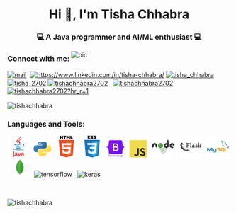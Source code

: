<h1 align="center">Hi 👋, I'm Tisha Chhabra</h1>
<h3 align="center">💻 A Java programmer and AI/ML enthusiast 💻 </h3>

<img align="right" alt="pic" width="360" src="https://gifdb.com/images/high/animated-man-computer-coding-nae6mec378lsg1i3.gif">

<h3 align="left">Connect with me:</h3>
<p align="left">
<a href="mailto:tishachhabra270@gmail.com" target="blank"><img align="center" src="https://cdn-icons-png.flaticon.com/128/732/732200.png" alt="mail" height="30" width="30" /></a>&nbsp;
<a href="https://linkedin.com/in/https://www.linkedin.com/in/tisha-chhabra/" target="blank"><img align="center" src="https://raw.githubusercontent.com/rahuldkjain/github-profile-readme-generator/master/src/images/icons/Social/linked-in-alt.svg" alt="https://www.linkedin.com/in/tisha-chhabra/" height="30" width="40" /></a>
<a href="https://twitter.com/tisha_chhabra" target="blank"><img align="center" src="https://raw.githubusercontent.com/rahuldkjain/github-profile-readme-generator/master/src/images/icons/Social/twitter.svg" alt="tisha_chhabra" height="30" width="40" /></a>
<a href="https://www.leetcode.com/tisha_2702" target="blank"><img align="center" src="https://raw.githubusercontent.com/rahuldkjain/github-profile-readme-generator/master/src/images/icons/Social/leet-code.svg" alt="tisha_2702" height="30" width="40" /></a>
<a href="https://auth.geeksforgeeks.org/user/tishachhabra2702" target="blank"><img align="center" src="https://raw.githubusercontent.com/rahuldkjain/github-profile-readme-generator/master/src/images/icons/Social/geeks-for-geeks.svg" alt="tishachhabra2702" height="30" width="40" /></a>&nbsp;&nbsp;
<a href="https://www.naukri.com/code360/profile/Tisha_chhabra" target="blank"><img align="center" src="https://camo.githubusercontent.com/670abfde71961bdfb711987361b8ce5522a3b6c9a4a59e73fa737927f39196ee/68747470733a2f2f7777772e636f64696e676e696e6a61732e636f6d2f6173736574732d6c616e64696e672f696d616765732f434e4c4f474f2e737667" alt="tishachhabra2702" height="38" width="44" /></a>&nbsp;
<a href="https://www.hackerrank.com/tishachhabra2702?hr_r=1" target="blank"><img align="center" src="https://raw.githubusercontent.com/rahuldkjain/github-profile-readme-generator/master/src/images/icons/Social/hackerrank.svg" alt="tishachhabra2702?hr_r=1" height="30" width="40" /></a>
</p>

<img align="center" src="https://github-readme-stats.vercel.app/api/top-langs?username=tishachhabra&show_icons=true&locale=en&layout=compact" alt="tishachhabra" />

<h3 align="left">Languages and Tools:</h3>
<p align="left"> 
<img src="https://github.com/devicons/devicon/blob/v2.16.0/icons/java/java-original-wordmark.svg" alt="Java" width="50" height="50"/>
<img src="https://github.com/devicons/devicon/blob/v2.16.0/icons/python/python-original.svg" alt="Python" width="50" height="40"/>
<img src="https://raw.githubusercontent.com/devicons/devicon/master/icons/html5/html5-original-wordmark.svg" alt="html5" width="50" height="50"/>&nbsp;
<img src="https://raw.githubusercontent.com/devicons/devicon/master/icons/css3/css3-original-wordmark.svg" alt="css3" width="50" height="50"/>&nbsp;
<img src="https://github.com/devicons/devicon/blob/v2.16.0/icons/bootstrap/bootstrap-original-wordmark.svg" alt="bootstrap" width="40" height="40"/> &nbsp;
<img src="https://github.com/devicons/devicon/blob/v2.16.0/icons/javascript/javascript-original.svg" alt="JS" width="40" height="40"/> &nbsp;
<img src="https://github.com/devicons/devicon/blob/v2.16.0/icons/nodejs/nodejs-original-wordmark.svg" alt="nodeJS" width="50" height="50"/> &nbsp;
<img src="https://github.com/devicons/devicon/blob/v2.16.0/icons/flask/flask-original-wordmark.svg" alt="flask" width="50" height="50"/> &nbsp;
<img src="https://raw.githubusercontent.com/devicons/devicon/master/icons/mysql/mysql-original-wordmark.svg" alt="mysql" width="50" height="50"/> &nbsp;
<img src="https://github.com/devicons/devicon/blob/v2.16.0/icons/mongodb/mongodb-original.svg" alt="mongodb" width="40" height="40"/> &nbsp;
<img src="https://github.com/valohai/ml-logos/blob/master/tensorflow-tf.svg" alt="tensorflow" width="40" height="40"/> &nbsp;
<img src="https://github.com/valohai/ml-logos/blob/master/keras.svg" alt="keras" width="40" height="40"/> &nbsp;
</p>

<br>
<p><img align="center" src="https://github-readme-stats.vercel.app/api?username=tishachhabra&show_icons=true&locale=en" alt="tishachhabra" /></p>

